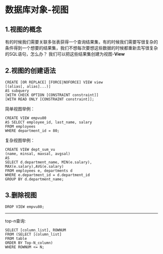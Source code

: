 #	数据库对象-视图
##	1.视图的概念
有的时候我们需要关联多张表获得一个查询结果集，有的时候我们需要写很复杂的条件得到一个想要的结果集，我们不想每次要想这些数据的时候都重新去写很复杂的SQL语句，怎么办？
我们可以把这些结果集创建为视图-**View**
##	2.视图的创建语法
	CREATE [OR REPLACE] [FORCE|NOFORCE] VIEW view
    [(alias[, alias]...)]
    AS subquery
    [WITH CHECK OPTION [CONSTRAINT constraint]]
    [WITH READ ONLY [CONSTRAINT constraint]];

简单视图举例：

	CREATE VIEW empvu80
    AS SELECT employee_id, last_name, salary
    FROM employees
    WHERE department_id = 80;

复杂视图举例：

	CREATE VIEW dept_sum_vu
    (name, minsal, maxsal, avgsal)
    AS
    SELECT d.department_name, MIN(e.salary),
    MAX(e.salary),AVG(e.salary)
    FROM employees e, departments d
    WHERE e.department_id = d.department_id
    GROUP BY d.department_name;

##	3.删除视图
	DROP VIEW empvu80;
___
top-n查询:

	SELECT [column_list], ROWNUM
    FROM (SELECT [column_list]
    FROM table
    ORDER BY Top-N_column)
    WHERE ROWNUM <= N;